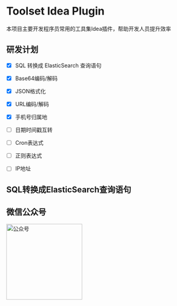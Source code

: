 # Toolset Idea Plugin
本项目主要开发程序员常用的工具集Idea插件，帮助开发人员提升效率

## 研发计划
- [x] SQL 转换成 ElasticSearch 查询语句
- [x] Base64编码/解码
- [x] JSON格式化
- [x] URL编码/解码
- [x] 手机号归属地
- [ ] 日期时间戳互转
- [ ] Cron表达式
- [ ] 正则表达式
- [ ] IP地址


## SQL转换成ElasticSearch查询语句



## 微信公众号
<img width="200" src="https://raw.githubusercontent.com/silently9527/JavaCore/master/imgs/gonzhonghao.png" alt="公众号">
